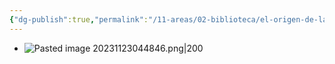 ```yaml
---
{"dg-publish":true,"permalink":"/11-areas/02-biblioteca/el-origen-de-las-especies/","noteIcon":""}
---
```


- ![Pasted image 20231123044846.png|200](/img/user/10%20Entrada%20%F0%9F%9B%92/%F0%9F%92%BE%20Adjuntos/Pasted%20image%2020231123044846.png)